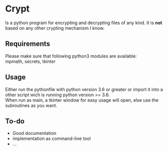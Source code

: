 # Crypt
Is a python program for encrypting and decrypting files of any kind. It is **not** based on any other crypting mechanism I know.
## Requirements
Please make sure that following python3 modules are available:  
mpmath, secrets, tkinter
## Usage
Either run the pythonfile with python version 3.6 or greater or import it into a other script wich is running python version >= 3.6.  
When run as main, a tkinter window for easy usage will open, else use the subroutines as you want.
## To-do
  * Good documentation
  * implementation as command-line tool
  * ...
